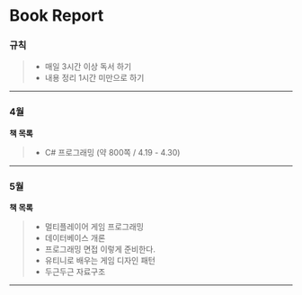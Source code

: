 

# Book Report

### **규칙**
>* 매일 3시간 이상 독서 하기
>* 내용 정리 1시간 미만으로 하기

---

### 4월
**책 목록**
>* C# 프로그래밍 (약 800쪽 / 4.19 - 4.30)

---

### 5월
**책 목록**
>* 멀티플레이어 게임 프로그래밍
>* 데이터베이스 개론
>* 프로그래밍 면접 이렇게 준비한다.
>* 유티니로 배우는 게임 디자인 패턴
>* 두근두근 자료구조

---

